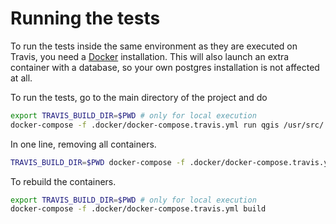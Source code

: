 # Running the tests

To run the tests inside the same environment as they are executed on Travis,
you need a [Docker](https://www.docker.com/) installation. This will also launch an extra container
with a database, so your own postgres installation is not affected at all.

To run the tests, go to the main directory of the project and do

```sh
export TRAVIS_BUILD_DIR=$PWD # only for local execution
docker-compose -f .docker/docker-compose.travis.yml run qgis /usr/src/.docker/run-docker-tests.sh
```

In one line, removing all containers.
```sh
TRAVIS_BUILD_DIR=$PWD docker-compose -f .docker/docker-compose.travis.yml run qgis /usr/src/.docker/run-docker-tests.sh; TRAVIS_BUILD_DIR=$PWD docker-compose -f .docker/docker-compose.travis.yml rm -s -f
```

To rebuild the containers.
```sh
export TRAVIS_BUILD_DIR=$PWD # only for local execution
docker-compose -f .docker/docker-compose.travis.yml build
```
